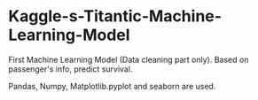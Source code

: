 # Kaggle-s-Titantic-Machine-Learning-Model
First Machine Learning Model (Data cleaning part only). Based on passenger's info, predict survival. 

Pandas, Numpy, Matplotlib.pyplot and seaborn are used. 
